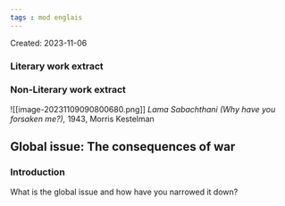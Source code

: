 ```yaml
---
tags : mod englais
---
```

Created: 2023-11-06

### Literary work extract



### Non-Literary work extract
![[image-20231109090800680.png]]
 _Lama Sabachthani (Why have you forsaken me?),_ 1943, Morris Kestelman

## Global issue: **The consequences of war**

### Introduction
What is the global issue and how have you narrowed it down?
